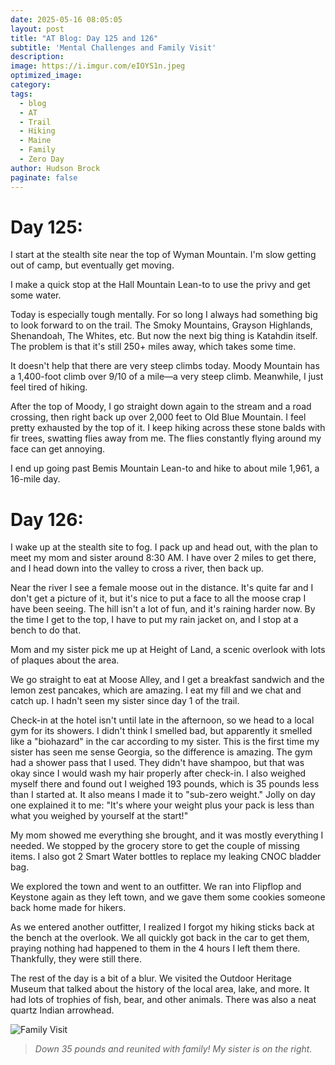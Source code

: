 ```yaml
---
date: 2025-05-16 08:05:05
layout: post
title: "AT Blog: Day 125 and 126"
subtitle: 'Mental Challenges and Family Visit'
description:
image: https://i.imgur.com/eIOYS1n.jpeg
optimized_image: 
category:
tags:
  - blog
  - AT
  - Trail
  - Hiking
  - Maine
  - Family
  - Zero Day
author: Hudson Brock
paginate: false
---
```


# Day 125:

I start at the stealth site near the top of Wyman Mountain. I'm slow getting out of camp, but eventually get moving.

I make a quick stop at the Hall Mountain Lean-to to use the privy and get some water.

Today is especially tough mentally. For so long I always had something big to look forward to on the trail. The Smoky Mountains, Grayson Highlands, Shenandoah, The Whites, etc. But now the next big thing is Katahdin itself. The problem is that it's still 250+ miles away, which takes some time.

It doesn't help that there are very steep climbs today. Moody Mountain has a 1,400-foot climb over 9/10 of a mile—a very steep climb. Meanwhile, I just feel tired of hiking.

After the top of Moody, I go straight down again to the stream and a road crossing, then right back up over 2,000 feet to Old Blue Mountain. I feel pretty exhausted by the top of it. I keep hiking across these stone balds with fir trees, swatting flies away from me. The flies constantly flying around my face can get annoying. 

I end up going past Bemis Mountain Lean-to and hike to about mile 1,961, a 16-mile day.

# Day 126:

I wake up at the stealth site to fog. I pack up and head out, with the plan to meet my mom and sister around 8:30 AM. I have over 2 miles to get there, and I head down into the valley to cross a river, then back up.

Near the river I see a female moose out in the distance. It's quite far and I don't get a picture of it, but it's nice to put a face to all the moose crap I have been seeing. The hill isn't a lot of fun, and it's raining harder now. By the time I get to the top, I have to put my rain jacket on, and I stop at a bench to do that.

Mom and my sister pick me up at Height of Land, a scenic overlook with lots of plaques about the area.

We go straight to eat at Moose Alley, and I get a breakfast sandwich and the lemon zest pancakes, which are amazing. I eat my fill and we chat and catch up. I hadn't seen my sister since day 1 of the trail.

Check-in at the hotel isn't until late in the afternoon, so we head to a local gym for its showers. I didn't think I smelled bad, but apparently it smelled like a "biohazard" in the car according to my sister. This is the first time my sister has seen me sense Georgia, so the difference is amazing. The gym had a shower pass that I used. They didn't have shampoo, but that was okay since I would wash my hair properly after check-in. I also weighed myself there and found out I weighed 193 pounds, which is 35 pounds less than I started at. It also means I made it to "sub-zero weight." Jolly on day one explained it to me: "It's where your weight plus your pack is less than what you weighed by yourself at the start!"

My mom showed me everything she brought, and it was mostly everything I needed. We stopped by the grocery store to get the couple of missing items. I also got 2 Smart Water bottles to replace my leaking CNOC bladder bag.

We explored the town and went to an outfitter. We ran into Flipflop and Keystone again as they left town, and we gave them some cookies someone back home made for hikers. 

As we entered another outfitter, I realized I forgot my hiking sticks back at the bench at the overlook. We all quickly got back in the car to get them, praying nothing had happened to them in the 4 hours I left them there. Thankfully, they were still there.

The rest of the day is a bit of a blur. We visited the Outdoor Heritage Museum that talked about the history of the local area, lake, and more. It had lots of trophies of fish, bear, and other animals. There was also a neat quartz Indian arrowhead.

<!-- IMAGE PLACEHOLDER: Add image of family visit or scenic overlook -->
![Family Visit](https://i.imgur.com/7FxbiGs.jpeg "Reunited with family")

>*Down 35 pounds and reunited with family! My sister is on the right.* 